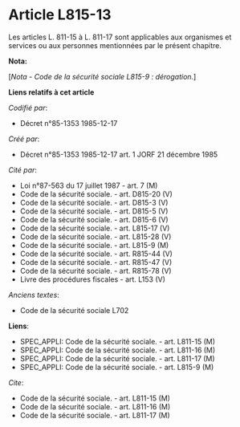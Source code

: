 # Article L815-13

Les articles L. 811-15 à L. 811-17 sont applicables aux organismes et services ou aux personnes mentionnées par le présent
chapitre.

**Nota:**

[*Nota - Code de la sécurité sociale L815-9 : dérogation.*]

**Liens relatifs à cet article**

_Codifié par_:

  - Décret n°85-1353 1985-12-17

_Créé par_:

  - Décret n°85-1353 1985-12-17 art. 1 JORF 21 décembre 1985

_Cité par_:

  - Loi n°87-563 du 17 juillet 1987 - art. 7 (M)
  - Code de la sécurité sociale. - art. D815-20 (V)
  - Code de la sécurité sociale. - art. D815-3 (V)
  - Code de la sécurité sociale. - art. D815-5 (V)
  - Code de la sécurité sociale. - art. D815-6 (V)
  - Code de la sécurité sociale. - art. L815-17 (V)
  - Code de la sécurité sociale. - art. L815-28 (V)
  - Code de la sécurité sociale. - art. L815-9 (M)
  - Code de la sécurité sociale. - art. R815-44 (V)
  - Code de la sécurité sociale. - art. R815-47 (V)
  - Code de la sécurité sociale. - art. R815-78 (V)
  - Livre des procédures fiscales - art. L153 (V)

_Anciens textes_:

  - Code de la sécurité sociale L702

**Liens**:

  - SPEC_APPLI: Code de la sécurité sociale. - art. L811-15 (M)
  - SPEC_APPLI: Code de la sécurité sociale. - art. L811-16 (M)
  - SPEC_APPLI: Code de la sécurité sociale. - art. L811-17 (M)
  - SPEC_APPLI: Code de la sécurité sociale. - art. L815-9 (M)

_Cite_:

  - Code de la sécurité sociale. - art. L811-15 (M)
  - Code de la sécurité sociale. - art. L811-16 (M)
  - Code de la sécurité sociale. - art. L811-17 (M)
